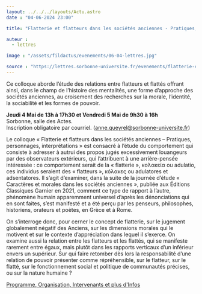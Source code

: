 ```yaml
---
layout: ../../../layouts/Actu.astro
date : "04-06-2024 23:00"

title: "Flatterie et flatteurs dans les sociétés anciennes - Pratiques, personnages, interprétations"

auteur :
  - lettres

image : "/assets/fildactus/evenements/06-04-lettres.jpg"

source : "https://lettres.sorbonne-universite.fr/evenements/flatterie-et-flatteurs-dans-les-societes-anciennes-pratiques-personnages-interpretations"
---
```


Ce colloque aborde l’étude des relations entre flatteurs et flattés offrant ainsi, dans le champ de l’histoire des mentalités, une forme d’approche des sociétés anciennes, au croisement des recherches sur la morale, l’identité, la sociabilité et les formes de pouvoir.

__Jeudi 4 Mai de 13h à 17h30 et Vendredi 5 Mai de 9h30 à 16h__  
Sorbonne, salle des Actes.  
Inscription obligatoire par courriel. (anne.queyrel@sorbonne-universite.fr)

Le colloque « Flatterie et flatteurs dans les sociétés anciennes – Pratiques, personnages, interprétations » est consacré à l’étude du comportement qui consiste à adresser à autrui des propos jugés excessivement louangeurs par des observateurs extérieurs, qui l’attribuent à une arrière-pensée intéressée : ce comportement serait de la « flatterie », κολακεία ou adulatio, ces individus seraient des « flatteurs », κόλακες ou adulatores et adsentatores. Il s’agit d’examiner, dans la suite de la journée d’étude « Caractères et morales dans les sociétés anciennes », publiée aux Éditions Classiques Garnier en 2021, comment ce type de rapport à l’autre, phénomène humain apparemment universel d’après les dénonciations qui en sont faites, s’est manifesté et a été perçu par les penseurs, philosophes, historiens, orateurs et poètes, en Grèce et à Rome.

On s’interroge donc, pour cerner le concept de flatterie, sur le jugement globalement négatif des Anciens, sur les dimensions morales qui le motivent et sur le contexte d’appréciation dans lequel il s’exerce. On examine aussi la relation entre les flatteurs et les flattés, qui se manifeste rarement entre égaux, mais plutôt dans les rapports verticaux d’un inférieur envers un supérieur.
Sur qui faire retomber dès lors la responsabilité d’une relation de pouvoir présenter comme répréhensible, sur le flatteur, sur le flatté, sur le fonctionnement social et politique de communautés précises, ou sur la nature humaine ?

[Programme, Organisation, Intervenants et plus d'Infos](https://lettres.sorbonne-universite.fr/evenements/flatterie-et-flatteurs-dans-les-societes-anciennes-pratiques-personnages-interpretations)